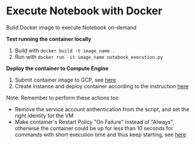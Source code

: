 # Execute Notebook with Docker
Build Docker image to execute Notebook on-demand

<b>Test running the container locally</b>
1. Build with ```docker build -t image_name .```
2. Run with ```docker run -it image_name notebook_execution.py```

<b>Deploy the container to Compute Engine</b>
1. Submit container image to GCP, see <a href="https://cloud.google.com/build/docs/building/build-containers#use-dockerfile">here</a>
2. Create instance and deploy container according to the instruction <a href="https://cloud.google.com/container-optimized-os/docs/how-to/create-configure-instance">here</a>

Note: Remember to perform these actions too
- Remove the service account anthentication from the script, and set the right identity for the VM 
- Make container's Restart Policy "On Failure" instead of "Always", otherwise the container could be up for less than 10 seconds for commands with short execution time and thus keep starting, see <a href="https://docs.docker.com/config/containers/start-containers-automatically/">here</a>
